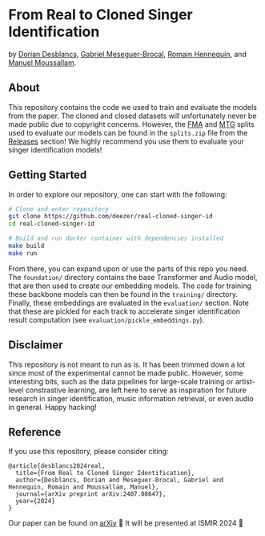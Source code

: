 # From Real to Cloned Singer Identification

by [Dorian Desblancs](https://www.linkedin.com/in/dorian-desblancs), [Gabriel Meseguer-Brocal](https://www.linkedin.com/in/gabriel-meseguer-brocal-1032a42b), [Romain Hennequin](http://romain-hennequin.fr/En/index.html), and [Manuel Moussallam](https://mmoussallam.github.io/).

## About

This repository contains the code we used to train and evaluate the models from the paper. The cloned and closed datasets will unfortunately never be made public due to copyright concerns. However, the [FMA](https://github.com/mdeff/fma) and [MTG](https://mtg.github.io/mtg-jamendo-dataset/) splits used to evaluate our models can be found in the `splits.zip` file from the [Releases](https://github.com/deezer/real-cloned-singer-id/releases) section! We highly recommend you use them to evaluate your singer identification models!

## Getting Started

In order to explore our repository, one can start with the following:
```bash
# Clone and enter repository
git clone https://github.com/deezer/real-cloned-singer-id
cd real-cloned-singer-id

# Build and run docker container with dependencies installed
make build
make run
```

From there, you can expand upon or use the parts of this repo you need. The `foundation/` directory contains the base Transformer and Audio model, that are then used to create our embedding models. The code for training these backbone models can then be found in the `training/` directory. Finally, these embeddings are evaluated in the `evaluation/` section. Note that these are pickled for each track to accelerate singer identification result computation (see `evaluation/pickle_embeddings.py`).

## Disclaimer

This repository is not meant to run as is. It has been trimmed down a lot since most of the experimental cannot be made public. However, some interesting bits, such as the data pipelines for large-scale training or artist-level constrastive learning, are left here to serve as inspiration for future research in singer identification, music information retrieval, or even audio in general. Happy hacking!

## Reference

If you use this repository, please consider citing:

```
@article{desblancs2024real,
  title={From Real to Cloned Singer Identification},
  author={Desblancs, Dorian and Meseguer-Brocal, Gabriel and Hennequin, Romain and Moussallam, Manuel},
  journal={arXiv preprint arXiv:2407.08647},
  year={2024}
}
```

Our paper can be found on [arXiv](https://arxiv.org/abs/2407.08647) 🌟 It will be presented at ISMIR 2024 🌉
